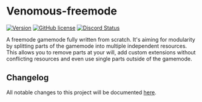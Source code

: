 # Venomous-freemode
[![Version](https://img.shields.io/badge/Version-1.0.0-brightgreen.svg)]()
[![GitHub license](https://img.shields.io/github/license/FiveM-Scripts/venomous-freemode.svg)](LICENSE)
<a href="https://discord.gg/Cgr5FU6" title="Chat on Discord"><img alt="Discord Status" src="https://discordapp.com/api/guilds/285462938691567627/widget.png"></a>

A freemode gamemode fully written from scratch. It's aiming for modularity by splitting parts of the gamemode into multiple independent resources. 
This allows you to remove parts at your will, add custom extensions without conflicting resources and even use single parts outside of the gamemode.

## Changelog    
All notable changes to this project will be documented [here](CHANGELOG.md).

